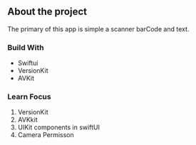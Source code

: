 
## About the project
The primary of this app is simple a scanner barCode and text.


### Build With

* Swiftui
* VersionKit
* AVKit

### Learn Focus

1. VersionKit
2. AVKkit
3. UIKit components in swiftUI
4. Camera Permisson






